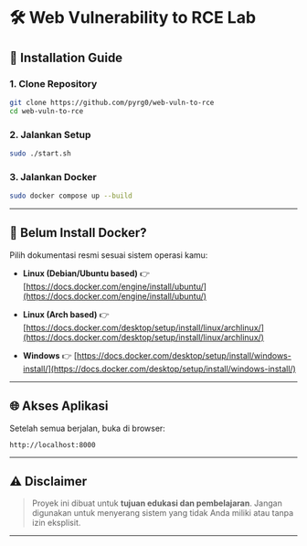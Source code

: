 # 🛠️ Web Vulnerability to RCE Lab


## 🚀 Installation Guide

### 1. Clone Repository

```bash
git clone https://github.com/pyrg0/web-vuln-to-rce
cd web-vuln-to-rce
````

### 2. Jalankan Setup

```bash
sudo ./start.sh
```

### 3. Jalankan Docker

```bash
sudo docker compose up --build
```

---

## 🐳 Belum Install Docker?

Pilih dokumentasi resmi sesuai sistem operasi kamu:

* **Linux (Debian/Ubuntu based)**
  👉 [https://docs.docker.com/engine/install/ubuntu/](https://docs.docker.com/engine/install/ubuntu/)

* **Linux (Arch based)**
  👉 [https://docs.docker.com/desktop/setup/install/linux/archlinux/](https://docs.docker.com/desktop/setup/install/linux/archlinux/)

* **Windows**
  👉 [https://docs.docker.com/desktop/setup/install/windows-install/](https://docs.docker.com/desktop/setup/install/windows-install/)

---

## 🌐 Akses Aplikasi

Setelah semua berjalan, buka di browser:

```
http://localhost:8000
```

---

## ⚠️ Disclaimer

> Proyek ini dibuat untuk **tujuan edukasi dan pembelajaran**.
> Jangan digunakan untuk menyerang sistem yang tidak Anda miliki atau tanpa izin eksplisit.

---
